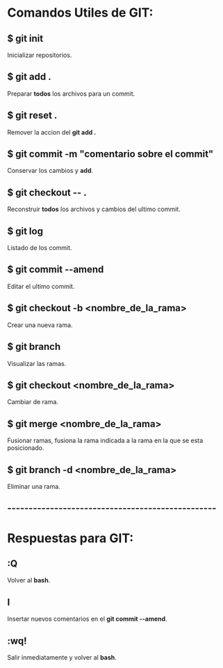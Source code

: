 # Comandos Utiles de GIT:

## $ git init
Inicializar repositorios.

## $ git add .
Preparar **todos** los archivos para un commit.

## $ git reset .
Remover la accion del **git add .**

## $ git commit -m "comentario sobre el commit"
Conservar los cambios y **add**.

## $ git checkout -- .
Reconstruir **todos** los archivos y cambios del ultimo commit.

## $ git log
Listado de los commit.

## $ git commit --amend
Editar el ultimo commit.

## $ git checkout -b <nombre_de_la_rama>
Crear una nueva rama.

## $ git branch
Visualizar las ramas.

## $ git checkout <nombre_de_la_rama>
Cambiar de rama.

## $ git merge <nombre_de_la_rama>
Fusionar ramas, fusiona la rama indicada a la rama en la que se esta posicionado.

## $ git branch -d <nombre_de_la_rama>
Eliminar una rama.

## -------------------------------------------------



# Respuestas para GIT:

## :Q
Volver al **bash**.

## I
Insertar nuevos comentarios en el **git commit --amend**.

## :wq! 
Salir inmediatamente y volver al **bash**.